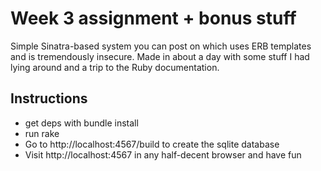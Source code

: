 # Week 3 assignment + bonus stuff #

Simple Sinatra-based system you can post on which uses ERB templates and is tremendously insecure.
Made in about a day with some stuff I had lying around and a trip to the Ruby documentation.

## Instructions ##
* get deps with bundle install
* run rake
* Go to http://localhost:4567/build to create the sqlite database
* Visit http://localhost:4567 in any half-decent browser and have fun